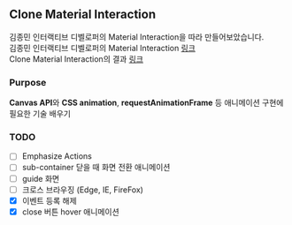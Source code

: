 ## Clone Material Interaction

김종민 인터랙티브 디벨로퍼의 Material Interaction을 따라 만들어보았습니다.   
김종민 인터랙티브 디벨로퍼의 Material Interaction [링크](https://material.cmiscm.com/)   
Clone Material Interaction의 결과 [링크](https://aromahyang.github.io/clone-material-interaction/)

### Purpose
**Canvas API**와 **CSS animation**, **requestAnimationFrame** 등 애니메이션 구현에 필요한 기술 배우기

### TODO

- [ ] Emphasize Actions
- [ ] sub-container 닫을 때 화면 전환 애니메이션
- [ ] guide 화면
- [ ] 크로스 브라우징 (Edge, IE, FireFox)
- [x] 이벤트 등록 해제
- [x] close 버튼 hover 애니메이션
